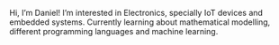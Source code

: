 Hi, I’m Daniel!
I’m interested in Electronics, specially IoT devices and embedded systems.
Currently learning about mathematical modelling, different programming languages and machine learning.
